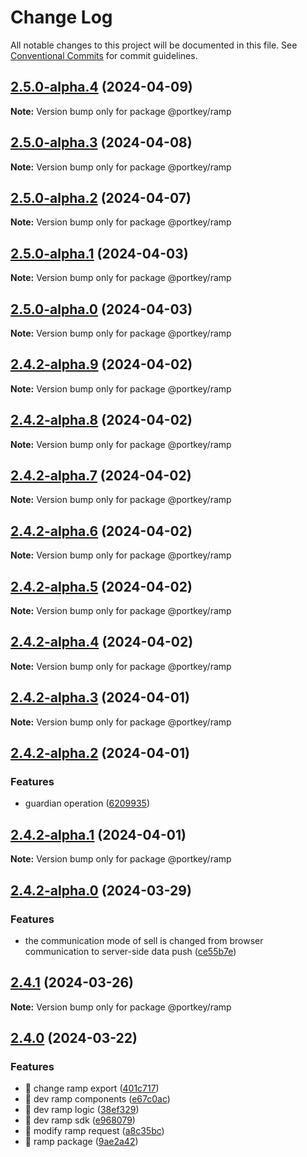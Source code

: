 # Change Log

All notable changes to this project will be documented in this file.
See [Conventional Commits](https://conventionalcommits.org) for commit guidelines.

## [2.5.0-alpha.4](https://github.com/Portkey-Wallet/portkey-web/compare/v2.5.0-alpha.3...v2.5.0-alpha.4) (2024-04-09)

**Note:** Version bump only for package @portkey/ramp

## [2.5.0-alpha.3](https://github.com/Portkey-Wallet/portkey-web/compare/v2.5.0-alpha.2...v2.5.0-alpha.3) (2024-04-08)

**Note:** Version bump only for package @portkey/ramp

## [2.5.0-alpha.2](https://github.com/Portkey-Wallet/portkey-web/compare/v2.5.0-alpha.1...v2.5.0-alpha.2) (2024-04-07)

**Note:** Version bump only for package @portkey/ramp

## [2.5.0-alpha.1](https://github.com/Portkey-Wallet/portkey-web/compare/v2.5.0-alpha.0...v2.5.0-alpha.1) (2024-04-03)

**Note:** Version bump only for package @portkey/ramp

## [2.5.0-alpha.0](https://github.com/Portkey-Wallet/portkey-web/compare/v2.4.2-alpha.9...v2.5.0-alpha.0) (2024-04-03)

**Note:** Version bump only for package @portkey/ramp

## [2.4.2-alpha.9](https://github.com/Portkey-Wallet/portkey-web/compare/v2.4.2-alpha.8...v2.4.2-alpha.9) (2024-04-02)

**Note:** Version bump only for package @portkey/ramp

## [2.4.2-alpha.8](https://github.com/Portkey-Wallet/portkey-web/compare/v2.4.2-alpha.7...v2.4.2-alpha.8) (2024-04-02)

**Note:** Version bump only for package @portkey/ramp

## [2.4.2-alpha.7](https://github.com/Portkey-Wallet/portkey-web/compare/v2.4.2-alpha.6...v2.4.2-alpha.7) (2024-04-02)

**Note:** Version bump only for package @portkey/ramp

## [2.4.2-alpha.6](https://github.com/Portkey-Wallet/portkey-web/compare/v2.4.2-alpha.5...v2.4.2-alpha.6) (2024-04-02)

**Note:** Version bump only for package @portkey/ramp

## [2.4.2-alpha.5](https://github.com/Portkey-Wallet/portkey-web/compare/v2.4.2-alpha.4...v2.4.2-alpha.5) (2024-04-02)

**Note:** Version bump only for package @portkey/ramp

## [2.4.2-alpha.4](https://github.com/Portkey-Wallet/portkey-web/compare/v2.4.2-alpha.3...v2.4.2-alpha.4) (2024-04-02)

**Note:** Version bump only for package @portkey/ramp

## [2.4.2-alpha.3](https://github.com/Portkey-Wallet/portkey-web/compare/v2.4.2-alpha.2...v2.4.2-alpha.3) (2024-04-01)

**Note:** Version bump only for package @portkey/ramp

## [2.4.2-alpha.2](https://github.com/Portkey-Wallet/portkey-web/compare/v2.4.2-alpha.1...v2.4.2-alpha.2) (2024-04-01)

### Features

- guardian operation ([6209935](https://github.com/Portkey-Wallet/portkey-web/commit/6209935366924fbbd56e89f17b577a1060b1458b))

## [2.4.2-alpha.1](https://github.com/Portkey-Wallet/portkey-web/compare/v2.4.2-alpha.0...v2.4.2-alpha.1) (2024-04-01)

**Note:** Version bump only for package @portkey/ramp

## [2.4.2-alpha.0](https://github.com/Portkey-Wallet/portkey-web/compare/v2.4.1...v2.4.2-alpha.0) (2024-03-29)

### Features

- the communication mode of sell is changed from browser communication to server-side data push ([ce55b7e](https://github.com/Portkey-Wallet/portkey-web/commit/ce55b7e784a0919be704d6beb0a963113be84b61))

## [2.4.1](https://github.com/Portkey-Wallet/portkey-web/compare/v2.4.0...v2.4.1) (2024-03-26)

**Note:** Version bump only for package @portkey/ramp

## [2.4.0](https://github.com/Portkey-Wallet/portkey-web/compare/v2.3.3-alpha.1...v2.4.0) (2024-03-22)

### Features

- 🎸 change ramp export ([401c717](https://github.com/Portkey-Wallet/portkey-web/commit/401c71705963caf987cd7ca7275be434a5d2e4a9))
- 🎸 dev ramp components ([e67c0ac](https://github.com/Portkey-Wallet/portkey-web/commit/e67c0acede2812265ee85023453424a85062dd4c))
- 🎸 dev ramp logic ([38ef329](https://github.com/Portkey-Wallet/portkey-web/commit/38ef329158d8ec29854099c3ed458fc250e6de93))
- 🎸 dev ramp sdk ([e968079](https://github.com/Portkey-Wallet/portkey-web/commit/e9680793ea4e8f52753b052c7bafc24e7c77b2ba))
- 🎸 modify ramp request ([a8c35bc](https://github.com/Portkey-Wallet/portkey-web/commit/a8c35bc5f3a41f0c47132aaf63cf969acf24a130))
- 🎸 ramp package ([9ae2a42](https://github.com/Portkey-Wallet/portkey-web/commit/9ae2a42a726fa431e8bba57c6984724407c6ea05))
